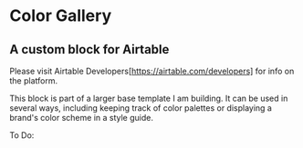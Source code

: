 # Color Gallery 
## A custom block for Airtable

Please visit Airtable Developers[https://airtable.com/developers] for info on the platform.

This block is part of a larger base template I am building. 
It can be used in several ways, including keeping track of color palettes or displaying a brand's color scheme in a style guide.
 

 To Do:
